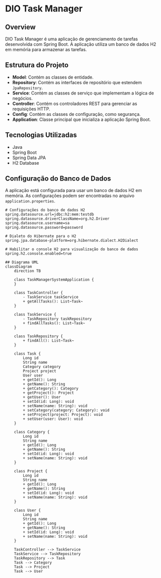 # DIO Task Manager

## Overview

DIO Task Manager é uma aplicação de gerenciamento de tarefas desenvolvida com Spring Boot. A aplicação utiliza um banco de dados H2 em memória para armazenar as tarefas.

## Estrutura do Projeto

- **Model**: Contém as classes de entidade.
- **Repository**: Contém as interfaces de repositório que estendem `JpaRepository`.
- **Service**: Contém as classes de serviço que implementam a lógica de negócios.
- **Controller**: Contém os controladores REST para gerenciar as requisições HTTP.
- **Config**: Contém as classes de configuração, como segurança.
- **Application**: Classe principal que inicializa a aplicação Spring Boot.

## Tecnologias Utilizadas

- Java
- Spring Boot
- Spring Data JPA
- H2 Database

## Configuração do Banco de Dados

A aplicação está configurada para usar um banco de dados H2 em memória. As configurações podem ser encontradas no arquivo `application.properties`.

```properties
# Configurações do banco de dados H2
spring.datasource.url=jdbc:h2:mem:testdb
spring.datasource.driverClassName=org.h2.Driver
spring.datasource.username=sa
spring.datasource.password=password

# Dialeto do Hibernate para o H2
spring.jpa.database-platform=org.hibernate.dialect.H2Dialect

# Habilitar o console H2 para visualização do banco de dados
spring.h2.console.enabled=true

## Diagrama UML
classDiagram
    direction TB

    class TaskManagerSystemApplication {
    }

    class TaskController {
        - TaskService taskService
        + getAllTasks(): List~Task~
    }

    class TaskService {
        - TaskRepository taskRepository
        + findAllTasks(): List~Task~
    }

    class TaskRepository {
        + findAll(): List~Task~
    }

    class Task {
        Long id
        String name
        Category category
        Project project
        User user
        + getId(): Long
        + getName(): String
        + getCategory(): Category
        + getProject(): Project
        + getUser(): User
        + setId(id: Long): void
        + setName(name: String): void
        + setCategory(category: Category): void
        + setProject(project: Project): void
        + setUser(user: User): void
    }

    class Category {
        Long id
        String name
        + getId(): Long
        + getName(): String
        + setId(id: Long): void
        + setName(name: String): void
    }

    class Project {
        Long id
        String name
        + getId(): Long
        + getName(): String
        + setId(id: Long): void
        + setName(name: String): void
    }

    class User {
        Long id
        String name
        + getId(): Long
        + getName(): String
        + setId(id: Long): void
        + setName(name: String): void
    }

    TaskController --> TaskService
    TaskService --> TaskRepository
    TaskRepository --> Task
    Task --> Category
    Task --> Project
    Task --> User

